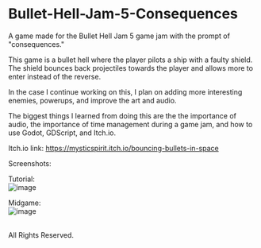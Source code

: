 # Bullet-Hell-Jam-5-Consequences
 A game made for the Bullet Hell Jam 5 game jam with the prompt of "consequences."

 This game is a bullet hell where the player pilots a ship with a faulty shield. The shield bounces back projectiles towards the player and allows more to enter instead of the reverse.

 In the case I continue working on this, I plan on adding more interesting enemies, powerups, and improve the art and audio.

 The biggest things I learned from doing this are the the importance of audio, the importance of time management during a game jam, and how to use Godot, GDScript, and Itch.io.

Itch.io link: https://mysticspirit.itch.io/bouncing-bullets-in-space

 Screenshots: <br>

 Tutorial: <br>
 ![image](https://github.com/user-attachments/assets/e7bdb54a-ecdd-41c0-b5a3-6c7e6db320a9)

Midgame: <br>
 ![image](https://github.com/user-attachments/assets/73756bf7-1f39-4311-a27b-528fd462b02b)

<br>
 All Rights Reserved.

